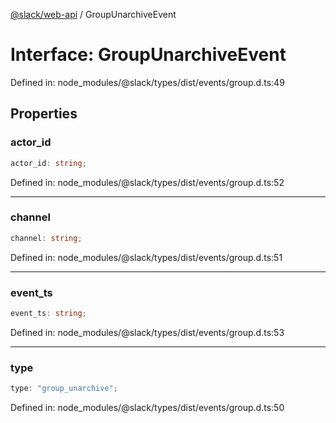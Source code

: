 [@slack/web-api](../index.md) / GroupUnarchiveEvent

# Interface: GroupUnarchiveEvent

Defined in: node\_modules/@slack/types/dist/events/group.d.ts:49

## Properties

### actor\_id

```ts
actor_id: string;
```

Defined in: node\_modules/@slack/types/dist/events/group.d.ts:52

***

### channel

```ts
channel: string;
```

Defined in: node\_modules/@slack/types/dist/events/group.d.ts:51

***

### event\_ts

```ts
event_ts: string;
```

Defined in: node\_modules/@slack/types/dist/events/group.d.ts:53

***

### type

```ts
type: "group_unarchive";
```

Defined in: node\_modules/@slack/types/dist/events/group.d.ts:50
